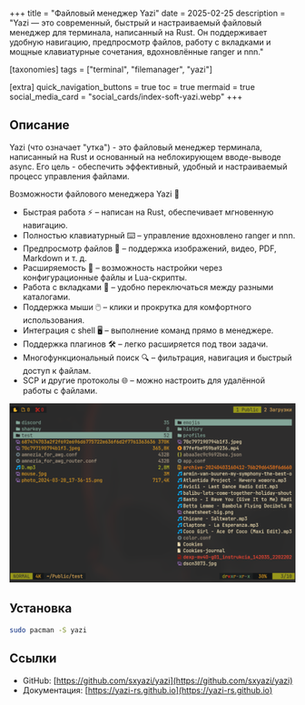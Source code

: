 +++
title = "Файловый менеджер Yazi"
date = 2025-02-25
description = "Yazi — это современный, быстрый и настраиваемый файловый менеджер для терминала, написанный на Rust. Он поддерживает удобную навигацию, предпросмотр файлов, работу с вкладками и мощные клавиатурные сочетания, вдохновлённые ranger и nnn."

[taxonomies]
tags = ["terminal", "filemanager", "yazi"]

[extra]
quick_navigation_buttons = true
toc = true
mermaid = true
social_media_card = "social_cards/index-soft-yazi.webp"
+++

## Описание

Yazi (что означает "утка") - это файловый менеджер терминала, написанный на Rust и основанный на неблокирующем вводе-выводе async. Его цель - обеспечить эффективный, удобный и настраиваемый процесс управления файлами.

Возможности файлового менеджера Yazi 🚀

- Быстрая работа ⚡ – написан на Rust, обеспечивает мгновенную навигацию.
- Полностью клавиатурный ⌨️ – управление вдохновлено ranger и nnn.
- Предпросмотр файлов 👀 – поддержка изображений, видео, PDF, Markdown и т. д.
- Расширяемость 🔧 – возможность настройки через конфигурационные файлы и Lua-скрипты.
- Работа с вкладками 📂 – удобно переключаться между разными каталогами.
- Поддержка мыши 🖱️ – клики и прокрутка для комфортного использования.
- Интеграция с shell 🖥️ – выполнение команд прямо в менеджере.
- Поддержка плагинов 🛠️ – легко расширяется под твои задачи.
- Многофункциональный поиск 🔍 – фильтрация, навигация и быстрый доступ к файлам.
- SCP и другие протоколы 🌐 – можно настроить для удалённой работы с файлами.


<img src="img/yazi_screen.png">

## Установка

```bash
sudo pacman -S yazi
```

## Ссылки
  
  
  
* GitHub: [https://github.com/sxyazi/yazi](https://github.com/sxyazi/yazi)
* Документация: [https://yazi-rs.github.io](https://yazi-rs.github.io)

